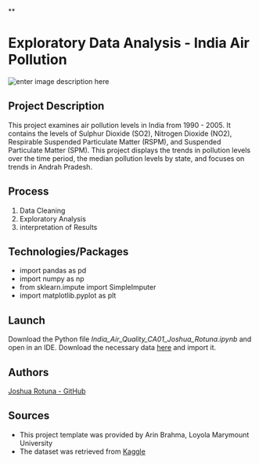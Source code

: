**

# Exploratory Data Analysis - India Air Pollution

![enter image description here](https://www.google.com/url?sa=i&url=https://qz.com/india/1932643/delhis-air-quality-worst-in-the-world-after-diwali-2020/&psig=AOvVaw2oEkZfryxZ1IPPRc97-cdK&ust=1612127949942000&source=images&cd=vfe&ved=0CAIQjRxqFwoTCMiu9uLKxO4CFQAAAAAdAAAAABAT)

## Project Description

This project examines air pollution levels in India from 1990 - 2005.  It contains the levels of Sulphur Dioxide (SO2), Nitrogen Dioxide (NO2), Respirable Suspended Particulate Matter (RSPM), and Suspended Particulate Matter (SPM). This project displays the trends in pollution levels over the time period, the median pollution levels by state, and  focuses on trends in Andrah Pradesh.

## Process

1. Data Cleaning 
2. Exploratory Analysis 
3. interpretation of Results

## Technologies/Packages
* import pandas as pd
* import numpy as np
* from sklearn.impute import SimpleImputer
* import matplotlib.pyplot as plt

## Launch

Download the Python file *India_Air_Quality_CA01_Joshua_Rotuna.ipynb* and open in an IDE. Download the necessary data [here](https://www.kaggle.com/shrutibhargava94/india-air-quality-data) and import it.

## Authors
[Joshua Rotuna - GitHub](https://github.com/joshrotuna/lmuML)


## Sources
* This project template was provided by Arin Brahma, Loyola Marymount University
* The dataset was retrieved from [Kaggle](https://www.kaggle.com/shrutibhargava94/india-air-quality-data)

